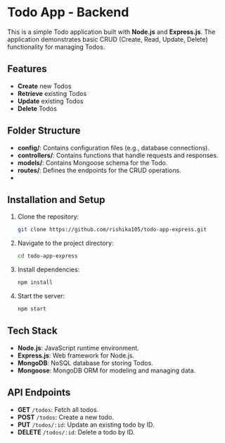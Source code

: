 
# Todo App - Backend

This is a simple Todo application built with **Node.js** and **Express.js**. The application demonstrates basic CRUD (Create, Read, Update, Delete) functionality for managing Todos.

## Features

- **Create** new Todos
- **Retrieve** existing Todos
- **Update** existing Todos
- **Delete** Todos

## Folder Structure

- **config/**: Contains configuration files (e.g., database connections).
- **controllers/**: Contains functions that handle requests and responses.
- **models/**: Contains Mongoose schema for the Todo.
- **routes/**: Defines the endpoints for the CRUD operations.
- 
## Installation and Setup

1. Clone the repository:
   ```bash
   git clone https://github.com/rishika105/todo-app-express.git
   ```

2. Navigate to the project directory:
   ```bash
   cd todo-app-express
   ```

3. Install dependencies:
   ```bash
   npm install
   ```

4. Start the server:
   ```bash
   npm start
   ```

## Tech Stack

- **Node.js**: JavaScript runtime environment.
- **Express.js**: Web framework for Node.js.
- **MongoDB**: NoSQL database for storing Todos.
- **Mongoose**: MongoDB ORM for modeling and managing data.

## API Endpoints

- **GET** `/todos`: Fetch all todos.
- **POST** `/todos`: Create a new todo.
- **PUT** `/todos/:id`: Update an existing todo by ID.
- **DELETE** `/todos/:id`: Delete a todo by ID.

